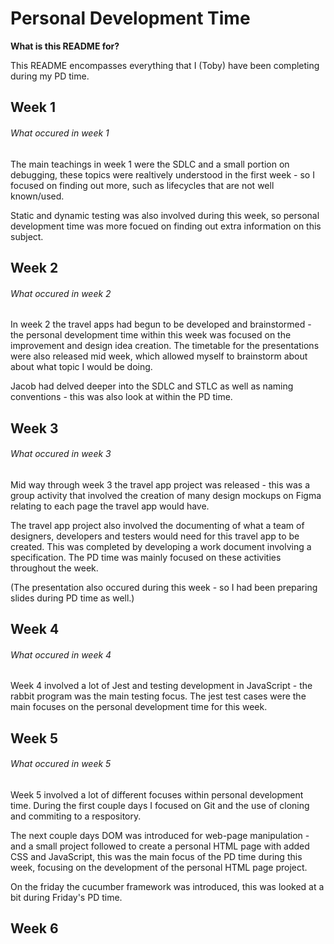 # Personal Development Time

**What is this README for?**

This README encompasses everything that I (Toby) have been completing during my PD time.

## Week 1
###### What occured in week 1 ######
The main teachings in week 1 were the SDLC and a small portion on debugging, these topics were realtively understood in the first week - so I focused on finding out more, such as lifecycles that 
are not well known/used.

Static and dynamic testing was also involved during this week, so personal development time was more focued on finding out extra information on this subject.

## Week 2
###### What occured in week 2 ######
In week 2 the travel apps had begun to be developed
and brainstormed - the personal development time within this week was focused on the improvement and 
design idea creation. The timetable for the presentations were also released mid week, which allowed myself to brainstorm about about what topic
I would be doing.

Jacob had delved deeper into the SDLC and STLC as well as naming conventions - this was also look at within the PD time.

## Week 3
###### What occured in week 3 ######
Mid way through week 3 the travel app project was released - this was a group activity that involved the creation of many design mockups on Figma relating to each page the travel app would have. 

The travel app project also involved the documenting of what a team of designers, developers and testers would need for this travel app to be created. This was completed by developing a work document involving a specification. The PD time was mainly focused on these activities throughout the week.

(The presentation also occured during this week - so I had been preparing slides during PD time as well.)


## Week 4
###### What occured in week 4 ######
Week 4 involved a lot of Jest and testing development in JavaScript - the rabbit program was the main testing focus. The jest test cases were the main focuses on the personal development time for this week.

## Week 5
###### What occured in week 5 ######
Week 5 involved a lot of different focuses within personal development time. During the first couple days I focused on Git and the use of cloning and commiting to a respository. 

The next couple days DOM was introduced for web-page manipulation - and a small project followed to create a personal HTML page with added CSS and JavaScript, this was the main focus of the PD time during this week, focusing on the development of the personal HTML page project. 

On the friday the cucumber framework was introduced, this was looked at a bit during Friday's PD time.



## Week 6



